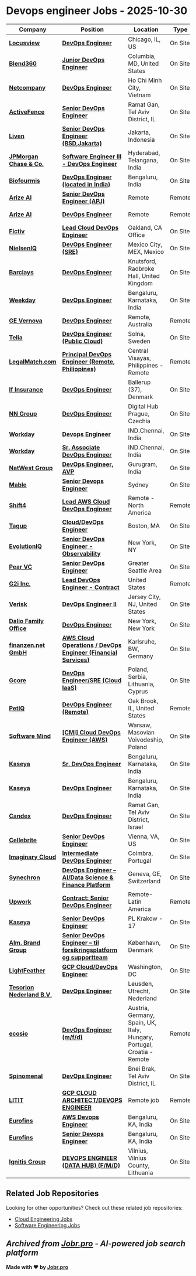 # Devops engineer Jobs - 2025-10-30

| Company | Position | Location | Type | Date |
| ------- | -------- | -------- | ---- | ------ |
| **[Locusview](https://www.locusview.com/)** | **[DevOps Engineer](https://jobr.pro/job/31347139/devops-engineer?utm_source=github&utm_medium=repo&utm_campaign=github-devops-jobs)** | Chicago, IL, US | On Site | Oct 30 |
| **[Blend360](https://blend360.com)** | **[Junior DevOps Engineer](https://jobr.pro/job/31333369/junior-devops-engineer?utm_source=github&utm_medium=repo&utm_campaign=github-devops-jobs)** | Columbia, MD, United States | On Site | Oct 30 |
| **[Netcompany](https://www.netcompany.com)** | **[DevOps Engineer](https://jobr.pro/job/31333372/devops-engineer?utm_source=github&utm_medium=repo&utm_campaign=github-devops-jobs)** | Ho Chi Minh City, Vietnam | On Site | Oct 30 |
| **[ActiveFence](https://www.activefence.com/)** | **[Senior DevOps Engineer](https://jobr.pro/job/31346619/senior-devops-engineer?utm_source=github&utm_medium=repo&utm_campaign=github-devops-jobs)** | Ramat Gan, Tel Aviv District, IL | On Site | Oct 30 |
| **[Liven](https://liven.love/)** | **[Senior DevOps Engineer (BSD,Jakarta)](https://jobr.pro/job/31317611/senior-devops-engineer-bsdjakarta?utm_source=github&utm_medium=repo&utm_campaign=github-devops-jobs)** | Jakarta, Indonesia | On Site | Oct 30 |
| **[JPMorgan Chase & Co.](https://www.jpmorganchase.com/)** | **[Software Engineer III - DevOps Engineer](https://jobr.pro/job/31329402/software-engineer-iii-devops-engineer?utm_source=github&utm_medium=repo&utm_campaign=github-devops-jobs)** | Hyderabad, Telangana, India | On Site | Oct 30 |
| **[Biofourmis](https://biofourmis.com/)** | **[DevOps Engineer (located in India)](https://jobr.pro/job/31296228/devops-engineer-located-in-india?utm_source=github&utm_medium=repo&utm_campaign=github-devops-jobs)** | Bengaluru, India | On Site | Oct 30 |
| **[Arize AI](https://arize.com/)** | **[Senior DevOps Engineer (APJ)](https://jobr.pro/job/31301955/senior-devops-engineer-apj?utm_source=github&utm_medium=repo&utm_campaign=github-devops-jobs)** | Remote | Remote | Oct 30 |
| **[Arize AI](https://arize.com/)** | **[DevOps Engineer](https://jobr.pro/job/31301951/devops-engineer?utm_source=github&utm_medium=repo&utm_campaign=github-devops-jobs)** | Remote | Remote | Oct 30 |
| **[Fictiv](https://www.fictiv.com/)** | **[Lead Cloud DevOps Engineer](https://jobr.pro/job/31300466/lead-cloud-devops-engineer?utm_source=github&utm_medium=repo&utm_campaign=github-devops-jobs)** | Oakland, CA Office | On Site | Oct 30 |
| **[NielsenIQ](https://nielseniq.com)** | **[DevOps Engineer (SRE)](https://jobr.pro/job/31304824/devops-engineer-sre?utm_source=github&utm_medium=repo&utm_campaign=github-devops-jobs)** | Mexico City, MEX, Mexico | On Site | Oct 30 |
| **[Barclays](https://home.barclays/)** | **[DevOps Engineer](https://jobr.pro/job/31349167/devops-engineer?utm_source=github&utm_medium=repo&utm_campaign=github-devops-jobs)** | Knutsford, Radbroke Hall, United Kingdom | On Site | Oct 30 |
| **[Weekday](https://www.weekday.works)** | **[DevOps Engineer](https://jobr.pro/job/31334858/devops-engineer?utm_source=github&utm_medium=repo&utm_campaign=github-devops-jobs)** | Bengaluru, Karnataka, India | On Site | Oct 30 |
| **[GE Vernova](https://www.gevernova.com/)** | **[DevOps Engineer](https://jobr.pro/job/31333012/devops-engineer?utm_source=github&utm_medium=repo&utm_campaign=github-devops-jobs)** | Remote, Australia | Remote | Oct 30 |
| **[Telia](https://www.teliacompany.com/)** | **[DevOps Engineer (Public Cloud)](https://jobr.pro/job/31349389/devops-engineer-public-cloud?utm_source=github&utm_medium=repo&utm_campaign=github-devops-jobs)** | Solna, Sweden | On Site | Oct 30 |
| **[LegalMatch.com](https://legalmatch.com)** | **[Principal DevOps Engineer (Remote, Philippines)](https://jobr.pro/job/31344583/principal-devops-engineer-remote-philippines?utm_source=github&utm_medium=repo&utm_campaign=github-devops-jobs)** | Central Visayas, Philippines - Remote | Remote | Oct 30 |
| **[If Insurance](https://www.if.se/)** | **[DevOps Engineer](https://jobr.pro/job/31362352/devops-engineer?utm_source=github&utm_medium=repo&utm_campaign=github-devops-jobs)** | Ballerup (37), Denmark | On Site | Oct 30 |
| **[NN Group](https://www.nn-group.com/)** | **[DevOps Engineer](https://jobr.pro/job/31365095/devops-engineer?utm_source=github&utm_medium=repo&utm_campaign=github-devops-jobs)** | Digital Hub Prague, Czechia | On Site | Oct 30 |
| **[Workday](https://www.workday.com/)** | **[Devops Engineer](https://jobr.pro/job/31365906/devops-engineer?utm_source=github&utm_medium=repo&utm_campaign=github-devops-jobs)** | IND.Chennai, India | On Site | Oct 30 |
| **[Workday](https://www.workday.com/)** | **[Sr. Associate DevOps Engineer](https://jobr.pro/job/31365904/sr-associate-devops-engineer?utm_source=github&utm_medium=repo&utm_campaign=github-devops-jobs)** | IND.Chennai, India | On Site | Oct 30 |
| **[NatWest Group](https://www.natwestgroup.com/)** | **[DevOps Engineer, AVP](https://jobr.pro/job/31361375/devops-engineer-avp?utm_source=github&utm_medium=repo&utm_campaign=github-devops-jobs)** | Gurugram, India | On Site | Oct 30 |
| **[Mable](https://mable.com.au/)** | **[Senior Devops Engineer](https://jobr.pro/job/31294688/senior-devops-engineer?utm_source=github&utm_medium=repo&utm_campaign=github-devops-jobs)** | Sydney | On Site | Oct 29 |
| **[Shift4](https://www.shift4.com/)** | **[Lead AWS Cloud DevOps Engineer](https://jobr.pro/job/31304038/lead-aws-cloud-devops-engineer?utm_source=github&utm_medium=repo&utm_campaign=github-devops-jobs)** | Remote - North America | Remote | Oct 29 |
| **[Tagup](https://tagup.io/)** | **[Cloud/DevOps Engineer](https://jobr.pro/job/31291061/clouddevops-engineer?utm_source=github&utm_medium=repo&utm_campaign=github-devops-jobs)** | Boston, MA | On Site | Oct 29 |
| **[EvolutionIQ](https://evolutioniq.com)** | **[Senior DevOps Engineer - Observability](https://jobr.pro/job/31285277/senior-devops-engineer-observability?utm_source=github&utm_medium=repo&utm_campaign=github-devops-jobs)** | New York, NY | On Site | Oct 29 |
| **[Pear VC](https://pear.vc)** | **[Senior DevOps Engineer](https://jobr.pro/job/31296836/senior-devops-engineer?utm_source=github&utm_medium=repo&utm_campaign=github-devops-jobs)** | Greater Seattle Area | On Site | Oct 29 |
| **[G2i Inc.](https://www.g2i.co/)** | **[Lead DevOps Engineer - Contract](https://jobr.pro/job/31295480/lead-devops-engineer-contract?utm_source=github&utm_medium=repo&utm_campaign=github-devops-jobs)** | United States | Remote | Oct 29 |
| **[Verisk](https://www.verisk.com/)** | **[DevOps Engineer II](https://jobr.pro/job/31331795/devops-engineer-ii?utm_source=github&utm_medium=repo&utm_campaign=github-devops-jobs)** | Jersey City, NJ, United States | On Site | Oct 29 |
| **[Dalio Family Office](https://www.daliophilanthropies.org/)** | **[DevOps Engineer](https://jobr.pro/job/31295154/devops-engineer?utm_source=github&utm_medium=repo&utm_campaign=github-devops-jobs)** | New York, New York | On Site | Oct 29 |
| **[finanzen.net GmbH](https://www.finanzennet.gmbh)** | **[AWS Cloud Operations / DevOps Engineer (Financial Services)](https://jobr.pro/job/31280459/aws-cloud-operations-devops-engineer-financial-services?utm_source=github&utm_medium=repo&utm_campaign=github-devops-jobs)** | Karlsruhe, BW, Germany | On Site | Oct 29 |
| **[Gcore](https://gcore.com)** | **[DevOps Engineer/SRE (Cloud IaaS)](https://jobr.pro/job/31280550/devops-engineersre-cloud-iaas?utm_source=github&utm_medium=repo&utm_campaign=github-devops-jobs)** | Poland, Serbia, Lithuania, Cyprus | On Site | Oct 29 |
| **[PetIQ](https://petiq.com/)** | **[DevOps Engineer (Remote)](https://jobr.pro/job/31260204/devops-engineer-remote?utm_source=github&utm_medium=repo&utm_campaign=github-devops-jobs)** | Oak Brook, IL, United States | Remote | Oct 29 |
| **[Software Mind](https://softwaremind.com)** | **[\[CMI\] Cloud DevOps Engineer (AWS)](https://jobr.pro/job/31280460/cmi-cloud-devops-engineer-aws?utm_source=github&utm_medium=repo&utm_campaign=github-devops-jobs)** | Warsaw, Masovian Voivodeship, Poland | On Site | Oct 29 |
| **[Kaseya](https://www.kaseya.com/)** | **[Sr. DevOps Engineer](https://jobr.pro/job/31303099/sr-devops-engineer?utm_source=github&utm_medium=repo&utm_campaign=github-devops-jobs)** | Bengaluru, Karnataka, India | On Site | Oct 29 |
| **[Kaseya](https://www.kaseya.com/)** | **[DevOps Engineer](https://jobr.pro/job/31303087/devops-engineer?utm_source=github&utm_medium=repo&utm_campaign=github-devops-jobs)** | Bengaluru, Karnataka, India | On Site | Oct 29 |
| **[Candex](https://www.candex.com/)** | **[DevOps Engineer](https://jobr.pro/job/31293958/devops-engineer?utm_source=github&utm_medium=repo&utm_campaign=github-devops-jobs)** | Ramat Gan, Tel Aviv District, Israel | On Site | Oct 29 |
| **[Cellebrite](https://cellebrite.com/)** | **[Senior DevOps Engineer](https://jobr.pro/job/31255043/senior-devops-engineer?utm_source=github&utm_medium=repo&utm_campaign=github-devops-jobs)** | Vienna, VA, US | On Site | Oct 29 |
| **[Imaginary Cloud](https://www.imaginarycloud.com)** | **[Intermediate DevOps Engineer](https://jobr.pro/job/31325737/intermediate-devops-engineer?utm_source=github&utm_medium=repo&utm_campaign=github-devops-jobs)** | Coimbra, Portugal | On Site | Oct 29 |
| **[Synechron](https://www.synechron.com)** | **[DevOps Engineer – AI/Data Science & Finance Platform](https://jobr.pro/job/31280447/devops-engineer-aidata-science-finance-platform?utm_source=github&utm_medium=repo&utm_campaign=github-devops-jobs)** | Geneva, GE, Switzerland | On Site | Oct 29 |
| **[Upwork](https://www.upwork.com/)** | **[Contract: Senior DevOps Engineer](https://jobr.pro/job/31300915/contract-senior-devops-engineer?utm_source=github&utm_medium=repo&utm_campaign=github-devops-jobs)** | Remote-Latin America | Remote | Oct 29 |
| **[Kaseya](https://www.kaseya.com/)** | **[Senior DevOps Engineer](https://jobr.pro/job/31303094/senior-devops-engineer?utm_source=github&utm_medium=repo&utm_campaign=github-devops-jobs)** | PL Krakow - 17 | On Site | Oct 29 |
| **[Alm. Brand Group](https://www.almbrandgroup.com/)** | **[Senior DevOps Engineer – til forsikringsplatform og supportteam](https://jobr.pro/job/31329054/senior-devops-engineer-til-forsikringsplatform-og-supportteam?utm_source=github&utm_medium=repo&utm_campaign=github-devops-jobs)** | København, Denmark | On Site | Oct 29 |
| **[LightFeather](https://lightfeather.io/)** | **[GCP Cloud/DevOps Engineer](https://jobr.pro/job/31293864/gcp-clouddevops-engineer?utm_source=github&utm_medium=repo&utm_campaign=github-devops-jobs)** | Washington, DC | On Site | Oct 29 |
| **[Tesorion Nederland B.V.](https://www.tesorion.nl/)** | **[DevOps Engineer](https://jobr.pro/job/31287141/devops-engineer?utm_source=github&utm_medium=repo&utm_campaign=github-devops-jobs)** | Leusden, Utrecht, Nederland | On Site | Oct 29 |
| **[ecosio](https://ecosio.com/)** | **[DevOps Engineer (m/f/d)](https://jobr.pro/job/31288462/devops-engineer-mfd?utm_source=github&utm_medium=repo&utm_campaign=github-devops-jobs)** | Austria, Germany, Spain, UK, Italy, Hungary, Portugal, Croatia - Remote | Remote | Oct 29 |
| **[Spinomenal](https://spinomenal.com/)** | **[DevOps Engineer](https://jobr.pro/job/31254168/devops-engineer?utm_source=github&utm_medium=repo&utm_campaign=github-devops-jobs)** | Bnei Brak, Tel Aviv District, IL | On Site | Oct 29 |
| **[LITIT](https://www.litit.tech/)** | **[GCP CLOUD ARCHITECT/DEVOPS ENGINEER](https://jobr.pro/job/31287159/gcp-cloud-architectdevops-engineer?utm_source=github&utm_medium=repo&utm_campaign=github-devops-jobs)** | Remote job | Remote | Oct 29 |
| **[Eurofins](https://www.eurofins.com)** | **[AWS Devops Engineer](https://jobr.pro/job/31305403/aws-devops-engineer?utm_source=github&utm_medium=repo&utm_campaign=github-devops-jobs)** | Bengaluru, KA, India | On Site | Oct 29 |
| **[Eurofins](https://www.eurofins.com)** | **[Senior Devops Engineer](https://jobr.pro/job/31240111/senior-devops-engineer?utm_source=github&utm_medium=repo&utm_campaign=github-devops-jobs)** | Bengaluru, KA, India | On Site | Oct 29 |
| **[Ignitis Group](https://www.ignitisgrupe.lt)** | **[DEVOPS ENGINEER (DATA HUB) (F/M/D)](https://jobr.pro/job/31308669/devops-engineer-data-hub-fmd?utm_source=github&utm_medium=repo&utm_campaign=github-devops-jobs)** | Vilnius, Vilnius County, Lithuania | On Site | Oct 29 |

## Related Job Repositories

Looking for other opportunities? Check out these related job repositories:

- [Cloud Engineering Jobs](https://github.com/jobs-jobr-pro/Cloud-Engineering-Jobs)
- [Software Engineering Jobs](https://github.com/jobs-jobr-pro/Software-Engineering-Jobs)



*Archived from [Jobr.pro](https://jobr.pro?utm_source=github&utm_medium=repo&utm_campaign=github-devops-jobs) - AI-powered job search platform*
---

**Made with ❤️ by [Jobr.pro](https://jobr.pro?utm_source=github&utm_medium=repo&utm_campaign=github-devops-jobs)**